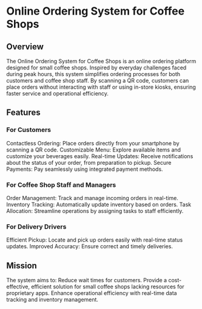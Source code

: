 # Online Ordering System for Coffee Shops

## Overview

The Online Ordering System for Coffee Shops is an online ordering platform designed for small coffee shops. Inspired by everyday challenges faced during peak hours, this system simplifies ordering processes for both customers and coffee shop staff. By scanning a QR code, customers can place orders without interacting with staff or using in-store kiosks, ensuring faster service and operational efficiency.

## Features

### For Customers
Contactless Ordering: Place orders directly from your smartphone by scanning a QR code.
Customizable Menu: Explore available items and customize your beverages easily.
Real-time Updates: Receive notifications about the status of your order, from preparation to pickup.
Secure Payments: Pay seamlessly using integrated payment methods.

### For Coffee Shop Staff and Managers
Order Management: Track and manage incoming orders in real-time.
Inventory Tracking: Automatically update inventory based on orders.
Task Allocation: Streamline operations by assigning tasks to staff efficiently.

### For Delivery Drivers
Efficient Pickup: Locate and pick up orders easily with real-time status updates.
Improved Accuracy: Ensure correct and timely deliveries.

## Mission

The system aims to:
Reduce wait times for customers.
Provide a cost-effective, efficient solution for small coffee shops lacking resources for proprietary apps.
Enhance operational efficiency with real-time data tracking and inventory management.
